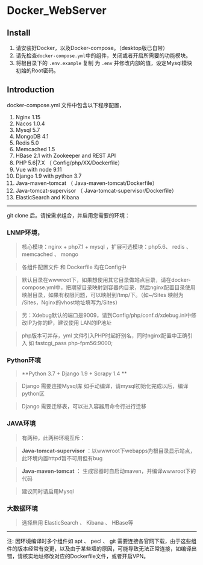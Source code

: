 # Docker_WebServer

## Install
1. 请安装好Docker，以及Docker-compose。（desktop版已自带）
1. 请先检查`docker-compose.yml`中的组件，关闭或者开启所需要的功能模块。   
1. 将根目录下的 `.env.example` 复制 为 `.env` 并修改内部的值，设定Mysql模块初始的Root密码。   

## Introduction  
docker-compose.yml 文件中包含以下程序配置，  

1.  Nginx 1.15   
2.  Nacos 1.0.4
4.  Mysql 5.7   
7.  MongoDB  4.1  
5.  Redis 5.0   
6.  Memcached 1.5   
7.  HBase 2.1 with Zookeeper and REST API
8.  PHP 5.6|7.X （ Config/php/XX/Dockerfile）
9.  Vue with node 9.11
10. Django 1.9 with python 3.7
11. Java-maven-tomcat   （ Java-maven-tomcat/Dockerfile）
12. Java-tomcat-supervisor   （ Java-tomcat-supervisor/Dockerfile）
13. ElasticSearch and Kibana 

---  
git clone 后。请按需求组合，并启用您需要的环境：    

### LNMP环境，  
> 核心模块：nginx + php7.1 + mysql ，扩展可选模块：php5.6、 redis 、 memcached 、 mongo   

> 各组件配置文件 和 Dockerfile 均在Config中


> 默认目录在wwwroot下，如果想使用其它目录做站点目录，请在docker-compose.yml中，把期望目录映射到容器内目录，然后nginx配置目录使用映射目录，如果有权限问题，可以映射到/tmp/下。（如~/Sites 映射为 /Sites，Nginx的vhost地址填写为/Sites）    

> 另：Xdebug默认的端口是9009，请到Config/php/conf.d/xdebug.ini中修改IP为你的IP，建议使用 LAN的IP地址  
 
>  php版本可并存，yml 文件引入PHP时起好别名，同时nginx配置中正确引入 如 fastcgi_pass   php-fpm56:9000; 

### Python环境  
> **Python 3.7 + Django 1.9 + Scrapy 1.4 **  

> Django 需要连接Mysql库 如手动编译，请mysql初始化完成以后，编译python区    

> Django 需要迁移表，可以进入容器用命令行进行迁移

### JAVA环境
> 有两种，此两种环境互斥：   

> **Java-tomcat-supervisor** ：以wwwroot下webapps为根目录显示站点，此环境内置httpd暂不可用但有bug    

> **Java-maven-tomcat** ： 生成容器时自启动maven，并编译wwwroot下的代码    

> 建议同时请启用Mysql  

### 大数据环境

> 选择启用  ElasticSearch 、 Kibana 、  HBase等

---  

注: 因环境编译时多个组件如 apt 、 pecl 、 git 需要连接各官网下载，由于这些组件的版本经常有变更，以及由于某些墙的原因，可能导致无法正常连接，如编译出错，请核实地址修改对应的Dockerfile文件，或者开启VPN。 
